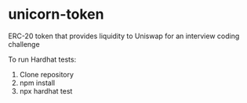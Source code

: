 # unicorn-token
ERC-20 token that provides liquidity to Uniswap for an interview coding challenge

To run Hardhat tests:
1) Clone repository
2) npm install
3) npx hardhat test
